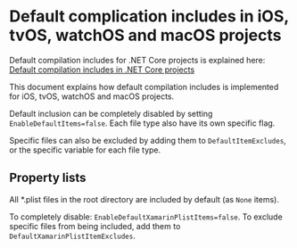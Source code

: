 # Default complication includes in iOS, tvOS, watchOS and macOS projects

Default compilation includes for .NET Core projects is explained here:
[Default compilation includes in .NET Core projects][1]

This document explains how default compilation includes is implemented for
iOS, tvOS, watchOS and macOS projects.

Default inclusion can be completely disabled by setting
`EnableDefaultItems=false`. Each file type also have its own specific flag.

Specific files can also be excluded by adding them to `DefaultItemExcludes`,
or the specific variable for each file type.

## Property lists

All \*.plist files in the root directory are included by default (as `None`
items).

To completely disable: `EnableDefaultXamarinPlistItems=false`. To exclude
specific files from being included, add them to
`DefaultXamarinPlistItemExcludes`.

[1]: https://docs.microsoft.com/en-us/dotnet/core/tools/csproj#default-compilation-includes-in-net-core-projects
